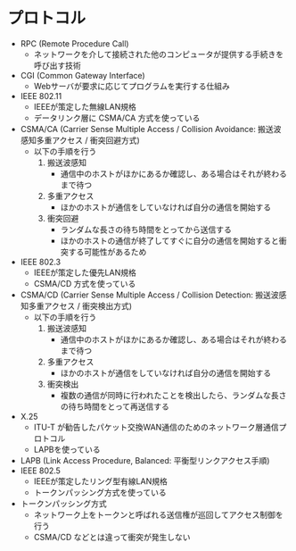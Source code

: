 # プロトコル

- RPC (Remote Procedure Call)
    - ネットワークを介して接続された他のコンピュータが提供する手続きを呼び出す技術
- CGI (Common Gateway Interface)
    - Webサーバが要求に応じてプログラムを実行する仕組み
- IEEE 802.11
    - IEEEが策定した無線LAN規格
    - データリンク層に CSMA/CA 方式を使っている
- CSMA/CA (Carrier Sense Multiple Access / Collision Avoidance: 搬送波感知多重アクセス / 衝突回避方式)
    - 以下の手順を行う
        1. 搬送波感知
            - 通信中のホストがほかにあるか確認し、ある場合はそれが終わるまで待つ
        2. 多重アクセス
            - ほかのホストが通信をしていなければ自分の通信を開始する
        3. 衝突回避
            - ランダムな長さの待ち時間をとってから送信する
            - ほかのホストの通信が終了してすぐに自分の通信を開始すると衝突する可能性があるため
- IEEE 802.3
    - IEEEが策定した優先LAN規格
    - CSMA/CD 方式を使っている
- CSMA/CD (Carrier Sense Multiple Access / Collision Detection: 搬送波感知多重アクセス / 衝突検出方式)
    - 以下の手順を行う
        1. 搬送波感知
            - 通信中のホストがほかにあるか確認し、ある場合はそれが終わるまで待つ
        2. 多重アクセス
            - ほかのホストが通信をしていなければ自分の通信を開始する
        3. 衝突検出
            - 複数の通信が同時に行われたことを検出したら、ランダムな長さの待ち時間をとって再送信する
- X.25
    - ITU-T が勧告したパケット交換WAN通信のためのネットワーク層通信プロトコル
    - LAPBを使っている
- LAPB (Link Access Procedure, Balanced: 平衡型リンクアクセス手順)
- IEEE 802.5
    - IEEEが策定したリング型有線LAN規格
    - トークンパッシング方式を使っている
- トークンパッシング方式
    - ネットワーク上をトークンと呼ばれる送信権が巡回してアクセス制御を行う
    - CSMA/CD などとは違って衝突が発生しない
